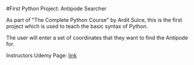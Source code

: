 
#First Python Project: Antipode Searcher

As part of "The Complete Python Course" by Ardit Sulce, this is the first project which is used to teach the basic syntax of Python. 

The user will enter a set of coordinates that they want to find the Antipode for. 

Instructors Udemy Page: [link](https://www.udemy.com/user/adiune/) 
